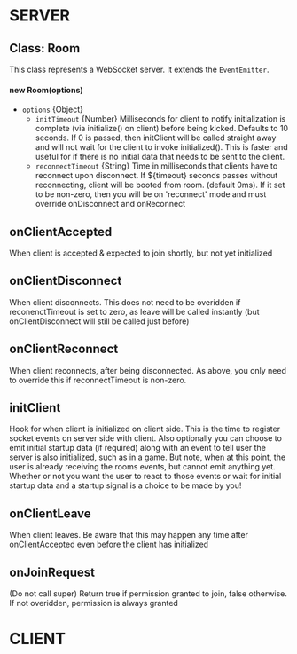 # SERVER
## Class: Room

This class represents a WebSocket server. It extends the `EventEmitter`.

#### new Room(options)
- `options` {Object}
  - `initTimeout` {Number} Milliseconds for client to notify initialization is complete (via initialize() on client) before being kicked. Defaults to 10 seconds. If 0 is passed, then initClient will be called straight away and will not wait for the client to invoke initialized(). This is faster and useful for if there is no initial data that needs to be sent to the client.
  - `reconnectTimeout` {String} Time in milliseconds that clients have to reconnect upon disconnect. If ${timeout} seconds passes without reconnecting, client will be booted from room. (default 0ms). If it set to be non-zero, then you will be on 'reconnect' mode and must override onDisconnect and onReconnect
  
## onClientAccepted
When client is accepted & expected to join shortly, but not yet initialized

## onClientDisconnect
When client disconnects. This does not need to be overidden if reconenctTimeout is set to zero, as leave will be called instantly (but onClientDisconnect will still be called just before)

## onClientReconnect
When client reconnects, after being disconnected. As above, you only need to override this if reconnectTimeout is non-zero.

## initClient
Hook for when client is initialized on client side. This is the time to register socket events on server side with client. Also optionally you can choose to emit initial startup data (if required) along with an event to tell user the server is also initialized, such as in a game. But note, when at this point, the user is already receiving the rooms events, but cannot emit anything yet. Whether or not you want the user to react to those events or wait for initial startup data and a startup signal is a choice to be made by you!

## onClientLeave
When client leaves. Be aware that this may happen any time after onClientAccepted even before the client has initialized

## onJoinRequest
(Do not call super) Return true if permission granted to join, false otherwise. If not overidden, permission is always granted


# CLIENT

